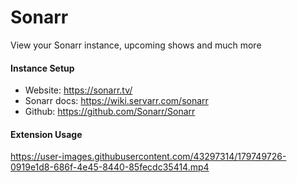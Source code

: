 # Sonarr

View your Sonarr instance, upcoming shows and much more

#### Instance Setup
- Website: https://sonarr.tv/
- Sonarr docs: https://wiki.servarr.com/sonarr
- Github: https://github.com/Sonarr/Sonarr


#### Extension Usage
https://user-images.githubusercontent.com/43297314/179749726-0919e1d8-686f-4e45-8440-85fecdc35414.mp4

